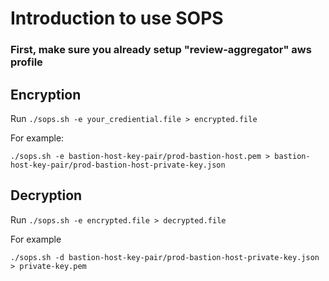# Introduction to use SOPS

### First, make sure you already setup "review-aggregator" aws profile

## Encryption
Run `./sops.sh -e your_crediential.file > encrypted.file`

For example:

```./sops.sh -e bastion-host-key-pair/prod-bastion-host.pem > bastion-host-key-pair/prod-bastion-host-private-key.json```

## Decryption 
Run `./sops.sh -e encrypted.file > decrypted.file`

For example 

```./sops.sh -d bastion-host-key-pair/prod-bastion-host-private-key.json > private-key.pem```